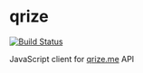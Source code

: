 # qrize

[![Build Status](https://travis-ci.org/qrize/qrize.svg?branch=master)](https://travis-ci.org/qrize/qrize)

JavaScript client for [qrize.me](http://qrize.me) API
